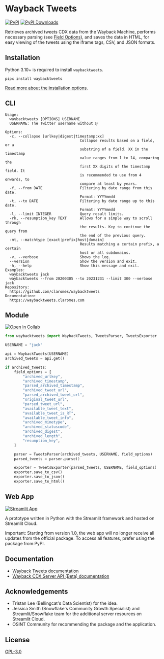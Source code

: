# Wayback Tweets

[![PyPI](https://img.shields.io/pypi/v/waybacktweets)](https://pypi.org/project/waybacktweets) [![PyPI Downloads](https://static.pepy.tech/badge/waybacktweets)](https://pepy.tech/projects/waybacktweets)

Retrieves archived tweets CDX data from the Wayback Machine, performs necessary parsing (see [Field Options](https://waybacktweets.claromes.com/field_options)), and saves the data in HTML, for easy viewing of the tweets using the iframe tags, CSV, and JSON formats.

## Installation

Python 3.10+ is required to install `waybacktweets`.

```shell
pipx install waybacktweets
```

[Read more about the installation options](https://waybacktweets.claromes.com/installation).

## CLI

```shell
Usage:
  waybacktweets [OPTIONS] USERNAME
  USERNAME: The Twitter username without @

Options:
  -c, --collapse [urlkey|digest|timestamp:xx]
                                  Collapse results based on a field, or a
                                  substring of a field. XX in the timestamp
                                  value ranges from 1 to 14, comparing the
                                  first XX digits of the timestamp field. It
                                  is recommended to use from 4 onwards, to
                                  compare at least by years.
  -f, --from DATE                 Filtering by date range from this date.
                                  Format: YYYYmmdd
  -t, --to DATE                   Filtering by date range up to this date.
                                  Format: YYYYmmdd
  -l, --limit INTEGER             Query result limits.
  -rk, --resumption_key TEXT      Allows for a simple way to scroll through
                                  the results. Key to continue the query from
                                  the end of the previous query.
  -mt, --matchtype [exact|prefix|host|domain]
                                  Results matching a certain prefix, a certain
                                  host or all subdomains.
  -v, --verbose                   Shows the log.
  --version                       Show the version and exit.
  -h, --help                      Show this message and exit.
Examples:
  waybacktweets jack
  waybacktweets --from 20200305 --to 20231231 --limit 300 --verbose jack
Repository:
  https://github.com/claromes/waybacktweets
Documentation:
  https://waybacktweets.claromes.com
```

## Module

[![Open In Collab](https://colab.research.google.com/assets/colab-badge.svg)](https://colab.research.google.com/drive/1tnaM3rMWpoSHBZ4P_6iHFPjraWRQ3OGe?usp=sharing)

```python
from waybacktweets import WaybackTweets, TweetsParser, TweetsExporter

USERNAME = "jack"

api = WaybackTweets(USERNAME)
archived_tweets = api.get()

if archived_tweets:
    field_options = [
        "archived_urlkey",
        "archived_timestamp",
        "parsed_archived_timestamp",
        "archived_tweet_url",
        "parsed_archived_tweet_url",
        "original_tweet_url",
        "parsed_tweet_url",
        "available_tweet_text",
        "available_tweet_is_RT",
        "available_tweet_info",
        "archived_mimetype",
        "archived_statuscode",
        "archived_digest",
        "archived_length",
        "resumption_key",
    ]

    parser = TweetsParser(archived_tweets, USERNAME, field_options)
    parsed_tweets = parser.parse()

    exporter = TweetsExporter(parsed_tweets, USERNAME, field_options)
    exporter.save_to_csv()
    exporter.save_to_json()
    exporter.save_to_html()
```

## Web App

[![Streamlit App](https://static.streamlit.io/badges/streamlit_badge_black_white.svg)](https://waybacktweets.streamlit.app)

A prototype written in Python with the Streamlit framework and hosted on Streamlit Cloud.

Important: Starting from version 1.0, the web app will no longer receive all updates from the official package. To access all features, prefer using the package from PyPI.

## Documentation

- [Wayback Tweets documentation](https://waybacktweets.claromes.com/)
- [Wayback CDX Server API (Beta) documentation](https://archive.org/developers/wayback-cdx-server.html)

## Acknowledgements

- Tristan Lee (Bellingcat's Data Scientist) for the idea.
- Jessica Smith (Snowflake's Community Growth Specialist) and Streamlit/Snowflake team for the additional server resources on Streamlit Cloud.
- OSINT Community for recommending the package and the application.

## License

[GPL-3.0](LICENSE.md)
